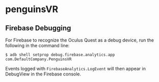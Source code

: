 # penguinsVR

## Firebase Debugging

For Firebase to recognize the Oculus Quest as a debug device, run the following in the command line:

`$ adb shell setprop debug.firebase.analytics.app com.DefaultCompany.PenguinsVR`

Events logged with `FirebaseAnalytics.LogEvent` will then appear in DebugView in the Firebase console.
